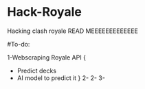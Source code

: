 # Hack-Royale
Hacking clash royale
READ MEEEEEEEEEEEEE


#To-do:

1-Webscraping Royale API {
  - Predict decks
  - AI model to predict it
}
2- 
2-
3-
